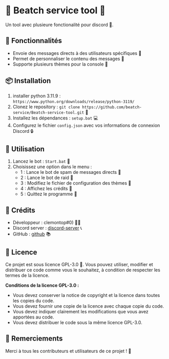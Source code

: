 # 🤖 Beatch service tool 🤖

Un tool avec plusieure fonctionalité pour discord 📱.

## 📝 Fonctionnalités

* Envoie des messages directs à des utilisateurs spécifiques 📨
* Permet de personnaliser le contenu des messages 📝
* Supporte plusieurs thèmes pour la console 🎨

## 📦 Installation
1. installer python 3.11.9 : `https://www.python.org/downloads/release/python-3119/`
2. Clonez le repository : `git clone https://github.com/beatch-service/Beatch-service-tool.git` 📁
3. Installez les dépendances : `setup.bat` 💻
4. Configurez le fichier `config.json` avec vos informations de connexion Discord 🔒

## 🤔 Utilisation

1. Lancez le bot : `Start.bat` 🚀
2. Choisissez une option dans le menu :
	* 1 : Lance le bot de spam de messages directs 📨
	* 2 : Lance le bot de raid 🚫
	* 3 : Modifiez le fichier de configuration des thèmes 🎨
	* 4 : Affichez les crédits 🙏
	* 5 : Quittez le programme 👋

## 👥 Crédits

* Développeur : clemontop#0) 👨‍💻
* Discord server : [discord-server](https://discord.gg/server-boost) 📞
* GitHub : [github](https://github.com/beatch-service/) 📚

## 📜 Licence

Ce projet est sous licence GPL-3.0 📜. Vous pouvez utiliser, modifier et distribuer ce code comme vous le souhaitez, à condition de respecter les termes de la licence.

**Conditions de la licence GPL-3.0 :**

* Vous devez conserver la notice de copyright et la licence dans toutes les copies du code.
* Vous devez fournir une copie de la licence avec chaque copie du code.
* Vous devez indiquer clairement les modifications que vous avez apportées au code.
* Vous devez distribuer le code sous la même licence GPL-3.0.

## 🙏 Remerciements

Merci à tous les contributeurs et utilisateurs de ce projet ! 🙏
